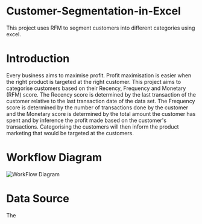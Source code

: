 # Customer-Segmentation-in-Excel
This project uses RFM to segment customers into different categories using excel.

# Introduction

Every business aims to maximise profit. Profit maximisation is easier when the right product is targeted at the right customer. This project aims to categorise customers based on their Recency, Frequency and Monetary (RFM) score. The Recency score is determined by the last transaction of the customer relative to the last transaction date of the data set. The Frequency score is determined by the number of transactions done by the customer and the Monetary score is determined by the total amount the customer has spent and by inference the profit made based on the customer's transactions. Categorising the customers will then inform the product marketing that would be targeted at the customers. 

# Workflow Diagram
![WorkFlow Diagram](https://github.com/MosunmolaRaji/Customer-Segmentation-in-Excel/assets/138968251/971626c1-5b15-45c6-914d-e0c8aa58cd89)

# Data Source
The 
